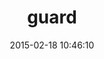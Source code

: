 ---
layout: post
title:  "guard"
repo:   "guard/guard"
date:   2015-02-18 10:46:10
gemurl: http://guardgem.org
---